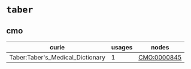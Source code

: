 # `taber`

## cmo

| curie                            |   usages | nodes                                                     |
|----------------------------------|----------|-----------------------------------------------------------|
| Taber:Taber's_Medical_Dictionary |        1 | [CMO:0000845](http://purl.obolibrary.org/obo/CMO_0000845) |

